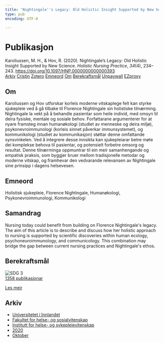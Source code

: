 ```yaml
---
title: 'Nightingale''s Legacy: Old Holistic Insight Supported by New Science'
type: pub
encoding: UTF-8

---
```

<h1>Publikasjon</h1>
<article id="csl-bib-container-49FXWGDZ" class="csl-bib-container">
  <div class="csl-bib-body"> <div class="csl-entry">Karoliussen, M. H., &#38; Hov, R. (2020). Nightingale’s Legacy: Old Holistic Insight Supported by New Science. <i>Holistic Nursing Practice</i>, <i>34</i>(4), 234–243. <a href="https://doi.org/10.1097/HNP.0000000000000393">https://doi.org/10.1097/HNP.0000000000000393</a></div> </div>
  <div class="csl-bib-buttons">
    <a href="#taxonomy-article-49FXWGDZ" alt="archive" class="csl-bib-button">Arkiv</a>
    <a href="https://app.cristin.no/results/show.jsf?id=1838324" alt="Cristin" class="csl-bib-button">Cristin</a>
    <a href="http://zotero.org/groups/5881554/items/49FXWGDZ" alt="Zotero" class="csl-bib-button">Zotero</a>
    <a href="#keywords-article-49FXWGDZ" alt="keywords" class="csl-bib-button">Emneord</a>
    <a href="#about-article-49FXWGDZ" alt="about_pub" class="csl-bib-button">Om</a>
    <a href="#sdg-article-49FXWGDZ" alt="sdg" class="csl-bib-button">Berekraftsmål</a>
    <a href="https://doi.org/10.1097/hnp.0000000000000393" alt="Unpaywall" class="csl-bib-button">Unpaywall</a>
    <a href="https://doi.org/10.1097/hnp.0000000000000393" alt="EZproxy" class="csl-bib-button">EZproxy</a>
  </div>
  <div id="csl-bib-meta-container-49FXWGDZ"></div>
</article>
<div id="csl-bib-meta-49FXWGDZ" class="csl-bib-meta">
  <article id="about-article-49FXWGDZ" class="about_pub-article">
    <h1>Om</h1>
    Karoliussen og Hov utforskar korleis moderne vitskaplege felt kan styrke sjukepleie ved å gå tilbake til Florence Nightingale sin holistiske tilnærming. Nightingale la vekt på å behandle pasientar som heile individ, med omsyn til deira fysiske, mentale og sosiale behov. Forfattarane argumenterer for at nyare framsteg innan humanøkologi (studiet av menneske og deira miljø), psykonevroimmunologi (korleis sinnet påverkar immunsystemet), og kommunikologi (studiet av kommunikasjon) støttar denne omfattande synsvinkelen. Ved å integrere desse innsikta kan sjukepleiarar betre møte dei komplekse behova til pasientar, og potensielt forbetre omsorg og resultat. Denne tilnærminga oppmuntrar til ein meir samanhengande og empatisk praksis, som byggjer bruer mellom tradisjonelle metodar og moderne vitskap, og framhevar den vedvarande relevansen av Nightingale sine prinsipp i dagens helsevesen.
  </article>
  <article id="keywords-article-49FXWGDZ" class="keywords-article">
    <h1>Emneord</h1>
    Holistisk sjukepleie, Florence Nightingale, Humanøkologi, Psykonevroimmunologi, Kommunikologi
  </article>
  <article id="abstract-article-49FXWGDZ" class="abstract-article">
    <h1>Samandrag</h1>
    Nursing today could benefit from building on Florence Nightingale's legacy. The aim of this article is to describe and discuss how her holistic approach to nursing is supported by scientific discoveries within human ecology, psychoneuroimmunology, and communicology. This combination may bridge the gap between current nursing practices and Nightingale's ethos.
  </article>
  <article id="sdg-article-49FXWGDZ" class="sdg-article">
    <h1>Berekraftsmål</h1>
    <div class="sdg-container"><div id="sdg3" class="sdg">
        <img src="{{< params subfolder >}}images/sdg/sdg03_nn.png" class="image" alt="SDG 3">
        <div class="sdg-overlay">
          <a href="{{< params subfolder >}}nn/archive/?sdg=3#archive" class="sdg-publication-count"><span>1358</span> publikasjonar</a>
          <p><a href="https://fn.no/om-fn/fns-baerekraftsmaal/god-helse-og-livskvalitet?lang=nno-NO" class="sdg-read-more">Les meir</a></p>
        </div>
      </div></div>
  </article>
  <article id="taxonomy-article-49FXWGDZ" class="taxonomy-article">
    <h1>Arkiv</h1>
    <ul>
      <li><a href="{{< params subfolder >}}nn/archive/?key=3DCRN523">Universitetet i Innlandet</a></li>
      <li><a href="{{< params subfolder >}}nn/archive/?key=IDKFS3MX">Fakultet for helse- og sosialvitenskap</a></li>
      <li><a href="{{< params subfolder >}}nn/archive/?key=GTV4ECMZ">Institutt for helse- og sykepleievitenskap</a></li>
      <li><a href="{{< params subfolder >}}nn/archive/?key=LNJIKLR2">2020</a></li>
      <li><a href="{{< params subfolder >}}nn/archive/?key=95UGTTLG">Oktober</a></li>
    </ul>
  </article>
</div>
